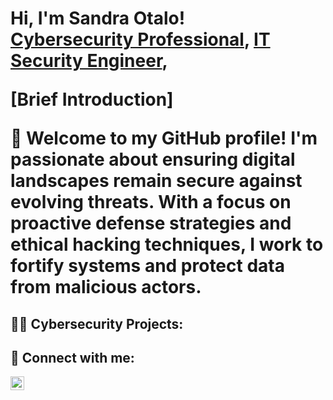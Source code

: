 <h1>Hi, I'm Sandra Otalo! <br/><a href="https://github.com/Vorfreude7">Cybersecurity Professional</a>, <a href="https://www.linkedin.com/in/sandra-otalo-b7ba39126/">IT Security Engineer</a>, 


[Brief Introduction]

👋 Welcome to my GitHub profile! I'm passionate about ensuring digital landscapes remain secure against evolving threats. With a focus on proactive defense strategies and ethical hacking techniques, I work to fortify systems and protect data from malicious actors.

<h2>👨‍💻 Cybersecurity Projects:</h2>

  
<h2> 🤳 Connect with me:</h2>


[<img align="left" alt="JoshMadakor | LinkedIn" width="22px" src="https://cdn.jsdelivr.net/npm/simple-icons@v3/icons/linkedin.svg" />][linkedin]



[linkedin]: https://www.linkedin.com/in/sandra-otalo-b7ba39126
<!--

**joshmadakor1/joshmadakor1** is a ✨ _special_ ✨ repository because its `README.md` (this file) appears on your GitHub profile.

Here are some ideas to get you started:

- 🔭 I’m currently working on ...
- 🌱 I’m currently learning ...
- 👯 I’m looking to collaborate on ...
- 🤔 I’m looking for help with ...
- 💬 Ask me about ...
- 📫 How to reach me: ...
- 😄 Pronouns: ...
- ⚡ Fun fact: ...
-->
